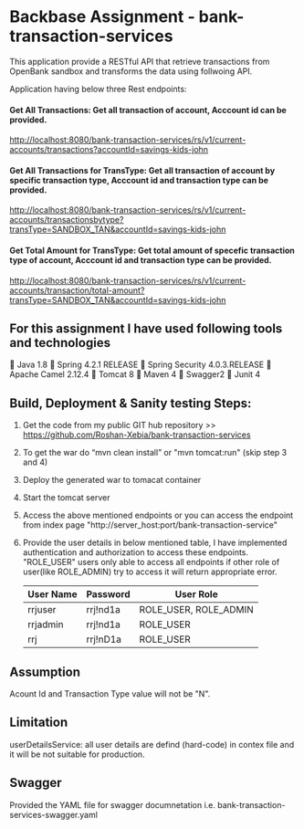 # Backbase Assignment - bank-transaction-services

This application provide a RESTful API that retrieve transactions from OpenBank sandbox and transforms the data using follwoing API.

Application having below three Rest endpoints:
#### Get All Transactions:  Get all transaction of account, Acccount id can be provided.

<http://localhost:8080/bank-transaction-services/rs/v1/current-accounts/transactions?accountId=savings-kids-john>

#### Get All Transactions for TransType:  Get all transaction of account by specific transaction type, Acccount id and transaction type can be provided.

<http://localhost:8080/bank-transaction-services/rs/v1/current-accounts/transactionsbytype?transType=SANDBOX_TAN&accountId=savings-kids-john>
 
#### Get Total Amount for TransType: Get total amount of specefic transaction type of account, Acccount id and transaction type can be provided.

<http://localhost:8080/bank-transaction-services/rs/v1/current-accounts/transaction/total-amount?transType=SANDBOX_TAN&accountId=savings-kids-john>



## For this assignment I have used following tools and technologies

 Java 1.8
 Spring 4.2.1 RELEASE
 Spring Security 4.0.3.RELEASE
 Apache Camel 2.12.4
 Tomcat 8
 Maven 4
 Swagger2
 Junit 4


## Build, Deployment & Sanity testing Steps:

1. Get the code from my public GIT hub repository >> https://github.com/Roshan-Xebia/bank-transaction-services
2. To get the war do “mvn clean install”  or "mvn tomcat:run" (skip step 3 and 4)
3. Deploy the generated war to tomacat container
4. Start the tomcat server
5. Access the above mentioned endpoints or you can access the endpoint from index page "http://server_host:port/bank-transaction-service"
6. Provide the user details in below mentioned table, I have implemented authentication and authorization to access these endpoints.
   "ROLE_USER" users only able to access all endpoints if other role of user(like ROLE_ADMIN) try to access it will return appropriate      error.
    
    | User Name  | Password  |   User Role            |
    | -----------| --------- | ---------------------  |
    | rrjuser    | rrj!nd1a  | ROLE_USER, ROLE_ADMIN  |
    | rrjadmin   | rrj!nd1a  | ROLE_USER |
    | rrj        | rrj!nD1a  | ROLE_USER |
    
## Assumption 

Acount Id and Transaction Type value will not be "N".

## Limitation

userDetailsService: all user details are defind (hard-code) in contex file and it will be not suitable for production.

## Swagger 

Provided the YAML file for swagger documnetation i.e. bank-transaction-services-swagger.yaml

